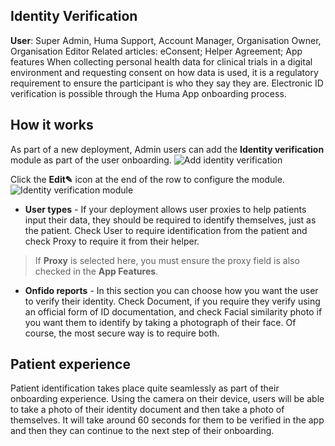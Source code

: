 ## Identity Verification
**User**: Super Admin, Huma Support, Account Manager, Organisation Owner, Organisation Editor
Related articles: eConsent; Helper Agreement; App features
When collecting personal health data for clinical trials in a digital environment and requesting consent on how data is used, it is a regulatory requirement to ensure the participant is who they say they are. Electronic ID verification is possible through the Huma App onboarding process.
## How it works​
As part of a new deployment, Admin users can add the **Identity verification** module as part of the user onboarding. 
![Add identity verification]()

Click the **Edit✎** icon at the end of the row to configure the module.
![Identity verification module]()
- **User types** - If your deployment allows user proxies to help patients input their data, they should be required to identify themselves, just as the patient. Check User to require identification from the patient and check Proxy to require it from their helper.
> If **Proxy** is selected here, you must ensure the proxy field is also checked in the **App Features**.
- **Onfido reports** - In this section you can choose how you want the user to verify their identity. Check Document, if you require they verify using an official form of ID documentation, and check Facial similarity photo if you want them to identify by taking a photograph of their face. Of course, the most secure way is to require both.

## Patient experience 
Patient identification takes place quite seamlessly as part of their onboarding experience. Using the camera on their device, users will be able to take a photo of their identity document and then take a photo of themselves. It will take around 60 seconds for them to be verified in the app and then they can continue to the next step of their onboarding.


